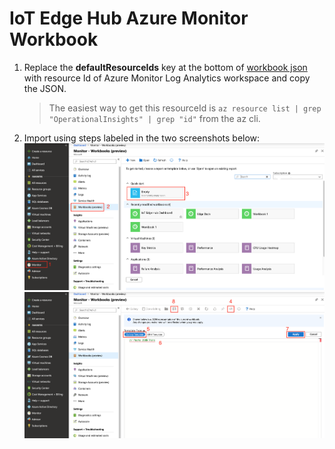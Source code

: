 # IoT Edge Hub Azure Monitor Workbook

1. Replace the **defaultResourceIds** key at the bottom of [workbook json](https://raw.githubusercontent.com/veyalla/ehm/master/azmon-workbook-template/edgehub-dashboard.json) with resource Id of Azure Monitor Log Analytics workspace and copy the JSON.
    >The easiest way to get this resourceId is `az resource list | grep "OperationalInsights" | grep "id"` from the az cli.

1. Import using steps labeled in the two screenshots below:
    ![media/steps-1-2-3.png](media/steps-1-2-3.png)
    ![media/steps-4-5-6-7-8.png](media/steps-4-5-6-7-8.png)

